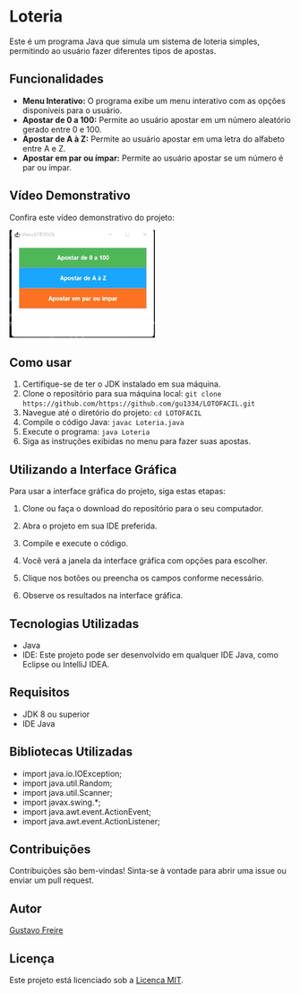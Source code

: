 # Loteria

Este é um programa Java que simula um sistema de loteria simples, permitindo ao usuário fazer diferentes tipos de apostas.

## Funcionalidades

- **Menu Interativo:** O programa exibe um menu interativo com as opções disponíveis para o usuário.
- **Apostar de 0 a 100:** Permite ao usuário apostar em um número aleatório gerado entre 0 e 100.
- **Apostar de A à Z:** Permite ao usuário apostar em uma letra do alfabeto entre A e Z.
- **Apostar em par ou ímpar:** Permite ao usuário apostar se um número é par ou ímpar.

## Vídeo Demonstrativo

Confira este vídeo demonstrativo do projeto:

<img src="https://github.com/gu1334/LOTOFACIL/blob/main/gifLotofacil.gif">


## Como usar
1. Certifique-se de ter o JDK instalado em sua máquina.
2. Clone o repositório para sua máquina local: `git clone https://github.com/https://github.com/gu1334/LOTOFACIL.git`
3. Navegue até o diretório do projeto: `cd LOTOFACIL`
4. Compile o código Java: `javac Loteria.java`
5. Execute o programa: `java Loteria`
6. Siga as instruções exibidas no menu para fazer suas apostas.

## Utilizando a Interface Gráfica

Para usar a interface gráfica do projeto, siga estas etapas:

1. Clone ou faça o download do repositório para o seu computador.

2. Abra o projeto em sua IDE preferida.

3. Compile e execute o código.

4. Você verá a janela da interface gráfica com opções para escolher.

5. Clique nos botões ou preencha os campos conforme necessário.

6. Observe os resultados na interface gráfica.

## Tecnologias Utilizadas

- Java
- IDE: Este projeto pode ser desenvolvido em qualquer IDE Java, como Eclipse ou IntelliJ IDEA.
  
## Requisitos

- JDK 8 ou superior
- IDE Java

## Bibliotecas Utilizadas
- import java.io.IOException;
- import java.util.Random;
- import java.util.Scanner;
- import javax.swing.*;
- import java.awt.event.ActionEvent;
- import java.awt.event.ActionListener;

## Contribuições

Contribuições são bem-vindas! Sinta-se à vontade para abrir uma issue ou enviar um pull request.

## Autor

[Gustavo Freire](https://github.com/gu1334)

## Licença

Este projeto está licenciado sob a [Licença MIT](https://opensource.org/licenses/MIT).
